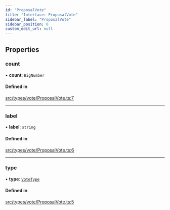 ```yaml
---
id: "ProposalVote"
title: "Interface: ProposalVote"
sidebar_label: "ProposalVote"
sidebar_position: 0
custom_edit_url: null
---
```


## Properties

### count

• **count**: `BigNumber`

#### Defined in

[src/types/vote/ProposalVote.ts:7](https://github.com/PrasoonPratham/nftlabs-sdk-ts/blob/68c3596/src/types/vote/ProposalVote.ts#L7)

---

### label

• **label**: `string`

#### Defined in

[src/types/vote/ProposalVote.ts:6](https://github.com/PrasoonPratham/nftlabs-sdk-ts/blob/68c3596/src/types/vote/ProposalVote.ts#L6)

---

### type

• **type**: [`VoteType`](../enums/VoteType)

#### Defined in

[src/types/vote/ProposalVote.ts:5](https://github.com/PrasoonPratham/nftlabs-sdk-ts/blob/68c3596/src/types/vote/ProposalVote.ts#L5)
